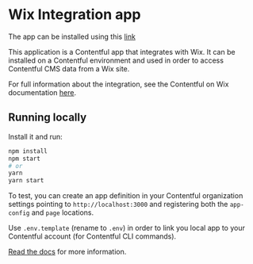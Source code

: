 # Wix Integration app

The app can be installed using this [link](https://app.contentful.com/deeplink?link=apps&id=5oytqBOh7xKU40F5c28zQE)

This application is a Contentful app that integrates with Wix.
It can be installed on a Contentful environment and used in order to access Contentful CMS data from a Wix site.

For full information about the integration, see the Contentful on Wix documentation [here](https://wix-incubator.github.io/cli-apps/packages/contentful/).

## Running locally

Install it and run:

```bash
npm install
npm start
# or
yarn
yarn start
```

To test, you can create an app definition in your Contentful organization settings pointing to `http://localhost:3000` and registering both the `app-config` and `page` locations.

Use `.env.template` (rename to `.env`) in order to link you local app to your Contentful account (for Contentful CLI commands).

[Read the docs](https://www.contentful.com/developers/docs/extensibility/app-framework/) for more information.
